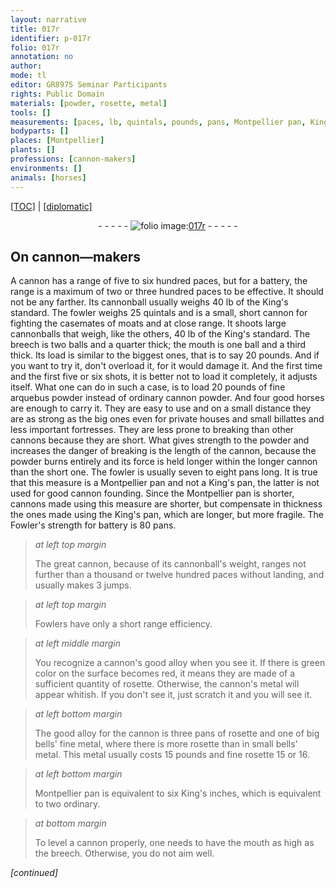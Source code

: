 ```yaml
---
layout: narrative
title: 017r
identifier: p-017r
folio: 017r
annotation: no
author:
mode: tl
editor: GR8975 Seminar Participants
rights: Public Domain
materials: [powder, rosette, metal]
tools: []
measurements: [paces, lb, quintals, pounds, pans, Montpellier pan, King's pan, King's inches]
bodyparts: []
places: [Montpellier]
plants: []
professions: [cannon-makers]
environments: []
animals: [horses]
---
```


<p><a href="{{ site.baseurl }}/translation/">[TOC]</a> | <a href="{{ site.baseurl }}/_texts/p-017r_tc.md/">[diplomatic]</a></p><div class="folio" align="center">- - - - - <a href="http://gallica.bnf.fr/ark:/12148/btv1b10500001g/f39.image" target="_blank"><img src="https://cu-mkp.github.io/2017-workshop-edition/assets/photo-icon.png" alt="folio image: " style="display:inline-block; margin-bottom:-3px;"/>017r</a> - - - - - </div>  
  

## On <span class="pro">cannon—makers</span>

 
 A cannon has a range of five to six hundred <span class="ms">paces</span>, but for a battery, the range is a maximum of two or three hundred <span class="ms">paces</span> to be effective. It should not be any farther. Its cannonball usually weighs 40 <span class="ms">lb</span> of the King's standard. The fowler weighs 25 <span class="ms">quintals</span> and is a small, short cannon for fighting the casemates of moats and at close range. It shoots large cannonballs that weigh, like the others, 40 <span class="ms">lb</span> of the King's standard. The breech is two balls and a quarter thick; the mouth is one ball and a third thick. Its load is similar to the biggest ones, that is to say 20 <span class="ms">pounds</span>. And if you want to try it, don't overload it, for it would damage it. And the first time and the first five or six shots, it is better not to load it completely, it adjusts itself. What one can do in such a case, is to load 20 <span class="ms">pounds</span> of fine arquebus <span class="m">powder</span> instead of ordinary cannon <span class="m">powder</span>. And four good <span class="al">horses</span> are enough to carry it. They are easy to use and on a small distance they are as strong as the big ones even for private houses and small billattes and less important fortresses. They are less prone to breaking than other <span class="sup">cannons</span> because they are short. What gives strength to the <span class="m">powder</span> and increases the danger of breaking is the length of the cannon, because the <span class="m">powder</span> burns entirely and its force is held longer within the longer cannon than the short one. The fowler is usually seven to eight <span class="ms">pans</span> long. It is true that this measure is a <span class="ms"><span class="pl">Montpellier</span> pan</span> and not a <span class="ms">King's pan</span>, the latter is not used for good cannon founding. Since the <span class="ms"><span class="pl">Montpellier</span> pan</span> is shorter, cannons made using this measure are shorter, but compensate in thickness the ones made using the <span class="ms">King's pan</span>, which are longer, but more fragile. The Fowler's strength for battery is 80 <span class="ms">pans</span>.
 
> *at left top margin*
> 
> 
>   The great cannon, because of its cannonball's weight, ranges not further than a thousand or twelve hundred <span class="ms">paces</span> without landing, and usually makes 3 jumps.
 
> *at left top margin*
> 
> 
>   Fowlers have only a short range efficiency.
 
> *at left middle margin*
> 
> 
>   You recognize a cannon's good alloy when you see it. If there is green color on the surface becomes red, it means they are made of a sufficient quantity of <span class="m">rosette</span>. Otherwise, the cannon's <span class="m">metal</span> will appear whitish. If you don't see it, just scratch it and you will see it. 
 
> *at left bottom margin*
> 
> 
>   The good alloy for the cannon is three <span class="ms">pans</span> of <span class="m">rosette</span> and one of big bells' fine <span class="m">metal</span>, where there is more <span class="m">rosette</span> than in small bells' <span class="m">metal</span>. This <span class="m">metal</span> usually costs 15 <span class="cn">pounds</span> and fine <span class="m">rosette</span> 15 or 16.
 
> *at left bottom margin*
> 
> 
>   <span class="ms"><span class="pl">Montpellier</span> pan</span> is equivalent to six <span class="ms">King's inches</span>, which is equivalent to two ordinary. 
 
> *at bottom margin*
> 
> 
>   To level a cannon properly, one needs to have the mouth as high as the breech. Otherwise, you do not aim well. 
 
*[continued]*
 
